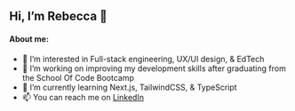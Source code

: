 ## Hi, I’m Rebecca 👋

#### About me:

- 👀 I’m interested in Full-stack engineering, UX/UI design, & EdTech
- 🌱 I’m working on improving my development skills after graduating from the School Of Code Bootcamp
- 🧠 I’m currently learning Next.js, TailwindCSS, & TypeScript
- 📫 You can reach me on [LinkedIn](https://www.linkedin.com/in/rebecca1994/)

<!-- - 💞️ I’m looking to collaborate on -->

